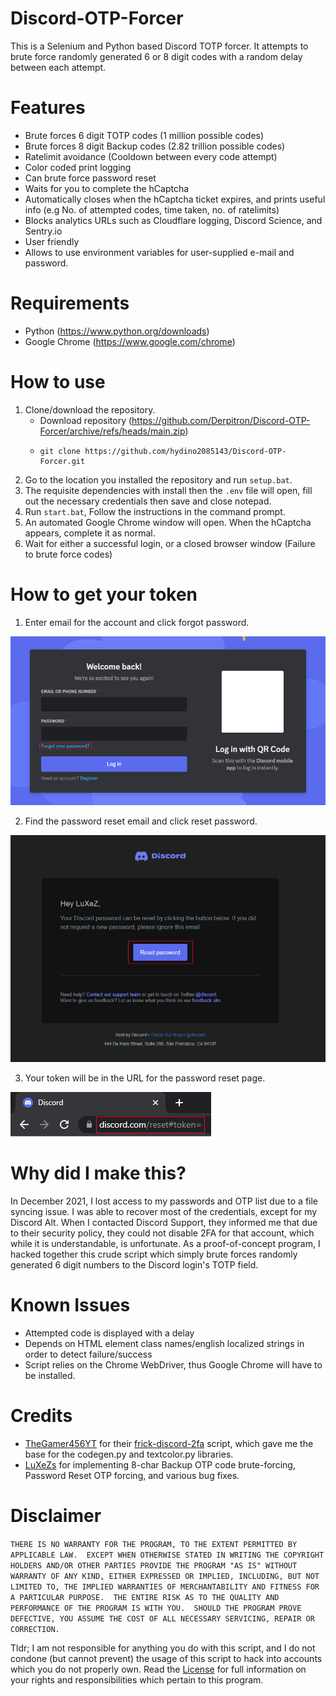 # Discord-OTP-Forcer
This is a Selenium and Python based Discord TOTP forcer. It attempts to brute force randomly generated 6 or 8 digit codes with a random delay between each attempt.

# Features
- Brute forces 6 digit TOTP codes (1 million possible codes)
- Brute forces 8 digit Backup codes (2.82 trillion possible codes)
- Ratelimit avoidance (Cooldown between every code attempt)
- Color coded print logging
- Can brute force password reset
- Waits for you to complete the hCaptcha
- Automatically closes when the hCaptcha ticket expires, and prints useful info (e.g No. of attempted codes, time taken, no. of ratelimits)
- Blocks analytics URLs such as Cloudflare logging, Discord Science, and Sentry.io
- User friendly
- Allows to use environment variables for user-supplied e-mail and password.

# Requirements
- Python (https://www.python.org/downloads)
- Google Chrome (https://www.google.com/chrome)

# How to use
1. Clone/download the repository.
    - Download repository (https://github.com/Derpitron/Discord-OTP-Forcer/archive/refs/heads/main.zip)
    - ```
      git clone https://github.com/hydino2085143/Discord-OTP-Forcer.git
      ```
2. Go to the location you installed the repository and run `setup.bat`.
3. The requisite dependencies with install then the `.env` file will open, fill out the necessary credentials then save and close notepad. 
4. Run `start.bat`, Follow the instructions in the command prompt. 
5. An automated Google Chrome window will open. When the hCaptcha appears, complete it as normal.
6. Wait for either a successful login, or a closed browser window (Failure to brute force codes)

# How to get your token
1. Enter email for the account and click forgot password.

![plot](./src/assets/readme(1).png)

2. Find the password reset email and click reset password.

![plot](./src/assets/readme(2).png)

3. Your token will be in the URL for the password reset page.

![plot](./src/assets/readme(3).png)

# Why did I make this?
In December 2021, I lost access to my passwords and OTP list due to a file syncing issue. I was able to recover most of the credentials, except for my Discord Alt. When I contacted Discord Support, they informed me that due to their security policy, they could not disable 2FA for that account, which while it is understandable, is unfortunate. As a proof-of-concept program, I hacked together this crude script which simply brute forces randomly generated 6 digit numbers to the Discord login's TOTP field.

# Known Issues
- Attempted code is displayed with a delay
- Depends on HTML element class names/english localized strings in order to detect failure/success
- Script relies on the Chrome WebDriver, thus Google Chrome will have to be installed.

# Credits
- [TheGamer456YT](https://github.com/TheGamer456YT) for their [frick-discord-2fa](https://github.com/TheGamer456YT/frick-discord-2fa) script, which gave me the base for the codegen.py and textcolor.py libraries. 
- [LuXeZs](https://github.com/LuXeZs) for implementing 8-char Backup OTP code brute-forcing, Password Reset OTP forcing, and various bug fixes.

# Disclaimer
`THERE IS NO WARRANTY FOR THE PROGRAM, TO THE EXTENT PERMITTED BY APPLICABLE LAW.  EXCEPT WHEN OTHERWISE STATED IN WRITING THE COPYRIGHT HOLDERS AND/OR OTHER PARTIES PROVIDE THE PROGRAM "AS IS" WITHOUT WARRANTY OF ANY KIND, EITHER EXPRESSED OR IMPLIED, INCLUDING, BUT NOT LIMITED TO, THE IMPLIED WARRANTIES OF MERCHANTABILITY AND FITNESS FOR A PARTICULAR PURPOSE.  THE ENTIRE RISK AS TO THE QUALITY AND PERFORMANCE OF THE PROGRAM IS WITH YOU.  SHOULD THE PROGRAM PROVE DEFECTIVE, YOU ASSUME THE COST OF ALL NECESSARY SERVICING, REPAIR OR CORRECTION. ` 

Tldr; I am not responsible for anything you do with this script, and I do not condone (but cannot prevent) the usage of this script to hack into accounts which you do not properly own. Read the [License](https://github.com/Derpitron/Discord-OTP-Forcer/blob/main/LICENSE) for full information on your rights and responsibilities which pertain to this program. 
